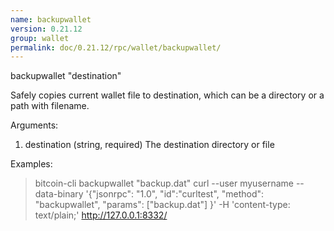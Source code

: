 ```yaml
---
name: backupwallet
version: 0.21.12
group: wallet
permalink: doc/0.21.12/rpc/wallet/backupwallet/
---
```


backupwallet "destination"

Safely copies current wallet file to destination, which can be a directory or a path with filename.

Arguments:
1. destination    (string, required) The destination directory or file

Examples:
> bitcoin-cli backupwallet "backup.dat"
> curl --user myusername --data-binary '{"jsonrpc": "1.0", "id":"curltest", "method": "backupwallet", "params": ["backup.dat"] }' -H 'content-type: text/plain;' http://127.0.0.1:8332/


